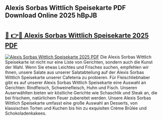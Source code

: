 ## Alexis Sorbas Wittlich Speisekarte PDF Download Online 2025 hBpJB

# <h2><a href="http://gc76bm.nevu.top/?p=Alexis+Sorbas+Wittlich+Speisekarte">🔗 👉🔴 Alexis Sorbas Wittlich Speisekarte 2025 PDF</a></h2>

[![Alexis Sorbas Wittlich Speisekarte 2025 PDF](https://i.imgur.com/dBaPXMq.png)](http://gc76bm.nevu.top/?p=Alexis+Sorbas+Wittlich+Speisekarte)
Die Alexis Sorbas Wittlich Speisekarte ist nicht nur eine Liste von Gerichten, sondern auch die Kunst der Wahl. Wenn Sie etwas Leichtes und Frisches suchen, empfehlen wir Ihnen, unsere Salate aus unserer Salatabteilung auf der Alexis Sorbas Wittlich Speisekarte unserer Cafeteria zu probieren. Für Fleischliebhaber gibt es auf unserer Alexis Sorbas Wittlich Speisekarte eine Auswahl an Gerichten: Rindfleisch, Schweinefleisch, Huhn und Fisch. Unseren Auserwählten bieten wir köstliche Gerichte wie Schaschlik und Steak an, die bei frischem, natürlichem Feuer zubereitet werden. Unsere Alexis Sorbas Wittlich Speisekarte umfasst eine große Auswahl an Desserts, von klassischen Torten und Kuchen bis hin zu exquisiten Crème Brûlée und Schokoladenkakees.
